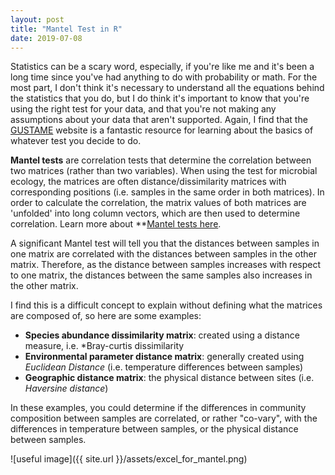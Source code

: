 ```yaml
---
layout: post
title: "Mantel Test in R"
date: 2019-07-08
---
```



Statistics can be a scary word, especially, if you're like me and it's been a long time since you've had anything to do with probability or math. For the most part, I don't think it's necessary to understand all the equations behind the statistics that you do, but I do think it's important to know that you're using the right test for your data, and that you're not making any assumptions about your data that aren't supported.  Again, I find that the [GUSTAME](https://sites.google.com/site/mb3gustame/) website is a fantastic resource for learning about the basics of whatever test you decide to do.  


**Mantel tests** are correlation tests that determine the correlation between two matrices (rather than two variables). When using the test for microbial ecology, the matrices are often distance/dissimilarity matrices with corresponding positions (i.e. samples in the same order in both matrices). In order to calculate the correlation, the matrix values of both matrices are 'unfolded' into long column vectors, which are then used to determine correlation. Learn more about **[Mantel tests here](https://mb3is.megx.net/gustame/hypothesis-tests/the-mantel-test). 

A significant Mantel test will tell you that the distances between samples in one matrix are correlated with the distances between samples in the other matrix. Therefore, as the distance between samples increases with respect to one matrix, the distances between the same samples also increases in the other matrix.  

I find this is a difficult concept to explain without defining what the matrices are composed of, so here are some examples: 

- **Species abundance dissimilarity matrix**: created using a distance measure, i.e. *Bray-curtis dissimilarity
- **Environmental parameter distance matrix**: generally created using *Euclidean Distance* (i.e. temperature differences between samples)
- **Geographic distance matrix**: the physical distance between sites (i.e. *Haversine distance*)

In these examples, you could determine if the differences in community composition between samples are correlated, or rather "co-vary", with the differences in temperature between samples, or the physical distance between samples.  


![useful image]({{ site.url }}/assets/excel_for_mantel.png)
